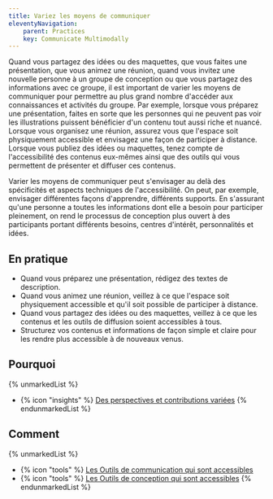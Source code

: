 ```yaml
---
title: Variez les moyens de communiquer
eleventyNavigation:
    parent: Practices
    key: Communicate Multimodally
---
```


Quand vous partagez des idées ou des maquettes, que vous faites une présentation, que vous animez une réunion, quand
vous invitez une nouvelle personne à un groupe de conception ou que vous partagez des informations avec ce groupe, il
est important de varier les moyens de communiquer pour permettre au plus grand nombre d'accéder aux connaissances et
activités du groupe. Par exemple, lorsque vous préparez une présentation, faites en sorte que les personnes qui ne
peuvent pas voir les illustrations puissent bénéficier d'un contenu tout aussi riche et nuancé. Lorsque vous organisez
une réunion, assurez vous que l'espace soit physiquement accessible et envisagez une façon de participer à distance.
Lorsque vous publiez des idées ou maquettes, tenez compte de l'accessibilité des contenus eux-mêmes ainsi que des outils
qui vous permettent de présenter et diffuser ces contenus.

Varier les moyens de communiquer peut s'envisager au delà des spécificités et aspects techniques de l'accessibilité. On
peut,  par exemple, envisager différentes façons d'apprendre, différents supports. En s'assurant qu'une personne a
toutes les informations dont elle a besoin pour participer pleinement, on rend le processus de conception plus ouvert à
des participants portant différents besoins, centres d'intérêt, personnalités et idées.

## En pratique

* Quand vous préparez une présentation, rédigez des textes de description.
* Quand vous animez une réunion, veillez à ce que l'espace soit physiquement accessible et qu'il soit possible de
  participer à distance.
* Quand vous partagez des idées ou des maquettes, veillez à ce que les contenus et les outils de diffusion soient
  accessibles à tous.
* Structurez vos contenus et informations de façon simple et claire pour les rendre plus accessible à de nouveaux venus.

## Pourquoi

{% unmarkedList %}
* {% icon "insights" %} [Des perspectives et contributions variées](../../idees/des-perspectives-et-contributions-variees/)
{% endunmarkedList %}

## Comment

{% unmarkedList %}
* {% icon "tools" %} [Les Outils de communication qui sont accessibles](../../outils/les-outils-de-communication-qui-sont-accessibles/)
* {% icon "tools" %} [Les Outils de conception qui sont accessibles](../../outils/les-outils-de-conception-qui-sont-accessibles/)
{% endunmarkedList %}
